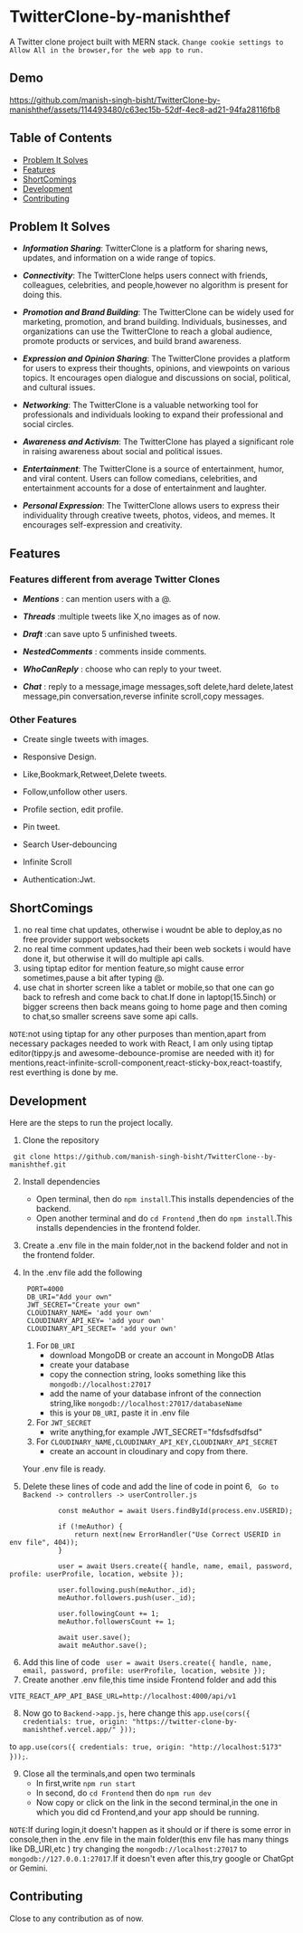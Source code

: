 # TwitterClone-by-manishthef

A Twitter clone project built with MERN stack.
`Change cookie settings to Allow All in the browser,for the web app to run.`

## Demo

https://github.com/manish-singh-bisht/TwitterClone-by-manishthef/assets/114493480/c63ec15b-52df-4ec8-ad21-94fa28116fb8

## Table of Contents

- [Problem It Solves](#Problem-It-Solves)
- [Features](#Features)
- [ShortComings](#ShortComings)
- [Development](#Development)
- [Contributing](#Contributing)

## Problem It Solves

- _**Information Sharing**_:
  TwitterClone is a platform for sharing news, updates, and information on a wide range of topics.

- _**Connectivity**_:
  The TwitterClone helps users connect with friends, colleagues, celebrities, and people,however no algorithm is present for doing this.

- _**Promotion and Brand Building**_:
  The TwitterClone can be widely used for marketing, promotion, and brand building. Individuals, businesses, and organizations can use the TwitterClone to reach a global audience, promote products or services, and build brand awareness.

- _**Expression and Opinion Sharing**_:
  The TwitterClone provides a platform for users to express their thoughts, opinions, and viewpoints on various topics. It encourages open dialogue and discussions on social, political, and cultural issues.

- _**Networking**_:
  The TwitterClone is a valuable networking tool for professionals and individuals looking to expand their professional and social circles.

- _**Awareness and Activism**_:
  The TwitterClone has played a significant role in raising awareness about social and political issues.

- _**Entertainment**_:
  The TwitterClone is a source of entertainment, humor, and viral content. Users can follow comedians, celebrities, and entertainment accounts for a dose of entertainment and laughter.

- _**Personal Expression**_:
  The TwitterClone allows users to express their individuality through creative tweets, photos, videos, and memes. It encourages self-expression and creativity.

## Features

### Features different from average Twitter Clones

- _**Mentions**_ : can mention users with a @.

- _**Threads**_ :multiple tweets like X,no images as of now.

- _**Draft**_ :can save upto 5 unfinished tweets.

- _**NestedComments**_ : comments inside comments.

- _**WhoCanReply**_ : choose who can reply to your tweet.

- _**Chat**_ : reply to a message,image messages,soft delete,hard delete,latest message,pin conversation,reverse infinite scroll,copy messages.

### Other Features

- Create single tweets with images.

- Responsive Design.

- Like,Bookmark,Retweet,Delete tweets.

- Follow,unfollow other users.

- Profile section, edit profile.

- Pin tweet.

- Search User-debouncing

- Infinite Scroll

- Authentication:Jwt.

## ShortComings

1. no real time chat updates, otherwise i woudnt be able to deploy,as no free provider support websockets
2. no real time comment updates,had their been web sockets i would have done it, but otherwise it will do multiple api calls.
3. using tiptap editor for mention feature,so might cause error sometimes,pause a bit after typing @.
4. use chat in shorter screen like a tablet or mobile,so that one can go back to refresh and come back to chat.If done in laptop(15.5inch) or bigger screens then back means going to home page and then coming to chat,so smaller screens save some api calls.

`NOTE`:not using tiptap for any other purposes than mention,apart from necessary packages needed to work with React, I am only using tiptap editor(tippy.js and awesome-debounce-promise are needed with it) for mentions,react-infinite-scroll-component,react-sticky-box,react-toastify, rest everthing is done by me.

## Development

Here are the steps to run the project locally.

1. Clone the repository

```
 git clone https://github.com/manish-singh-bisht/TwitterClone--by-manishthef.git
```

2. Install dependencies
   - Open terminal, then do `npm install`.This installs dependencies of the backend.
   - Open another terminal and do
     `cd Frontend` ,then do `npm install`.This installs dependencies in the frontend folder.
3. Create a .env file in the main folder,not in the backend folder and not in the frontend folder.
4. In the .env file add the following

   ```
    PORT=4000
    DB_URI="Add your own"
    JWT_SECRET="Create your own"
    CLOUDINARY_NAME= 'add your own'
    CLOUDINARY_API_KEY= 'add your own'
    CLOUDINARY_API_SECRET= 'add your own'
   ```

   1. For `DB_URI`
      - download MongoDB or create an account in MongoDB Atlas
      - create your database
      - copy the connection string, looks something like this `mongodb://localhost:27017`
      - add the name of your database infront of the connection string,like `mongodb://localhost:27017/databaseName`
      - this is your `DB_URI`, paste it in .env file
   2. For `JWT_SECRET`
      - write anything,for example JWT_SECRET="fdsfsdfsdfsd"
   3. For `CLOUDINARY_NAME,CLOUDINARY_API_KEY,CLOUDINARY_API_SECRET`
      - create an account in cloudinary and copy from there.

   Your .env file is ready.

5. Delete these lines of code and add the line of code in point 6,
   ` Go to Backend -> controllers -> userController.js`

```
            const meAuthor = await Users.findById(process.env.USERID);

            if (!meAuthor) {
                return next(new ErrorHandler("Use Correct USERID in env file", 404));
            }

            user = await Users.create({ handle, name, email, password, profile: userProfile, location, website });

            user.following.push(meAuthor._id);
            meAuthor.followers.push(user._id);

            user.followingCount += 1;
            meAuthor.followersCount += 1;

            await user.save();
            await meAuthor.save();
```

6. Add this line of code
   ` user = await Users.create({ handle, name, email, password, profile: userProfile, location, website });`
7. Create another .env file,this time inside Frontend folder and add this

```
VITE_REACT_APP_API_BASE_URL=http://localhost:4000/api/v1

```

8. Now go to `Backend->app.js`, here change this `app.use(cors({ credentials: true, origin: "https://twitter-clone-by-manishthef.vercel.app/" }));`

to `app.use(cors({ credentials: true, origin: "http://localhost:5173" }));`.

9. Close all the terminals,and open two terminals
   - In first,write `npm run start`
   - In second, do `cd Frontend` then do `npm run dev`
   - Now copy or click on the link in the second terminal,in the one in which you did cd Frontend,and your app should be running.

`NOTE`:If during login,it doesn't happen as it should or if there is some error in console,then in the .env file in the main folder(this env file has many things like DB_URI,etc ) try changing the `mongodb://localhost:27017` to `mongodb://127.0.0.1:27017`.If it doesn't even after this,try google or ChatGpt or Gemini.

## Contributing

Close to any contribution as of now.
